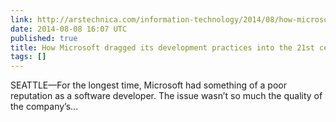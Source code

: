 ```yaml
---
link: http://arstechnica.com/information-technology/2014/08/how-microsoft-dragged-its-development-practices-into-the-21st-century/
date: 2014-08-08 16:07 UTC
published: true
title: How Microsoft dragged its development practices into the 21st century
tags: []
---
```


SEATTLE—For the longest time, Microsoft had something of a poor reputation as a software developer. The issue wasn’t so much the quality of the company’s…

